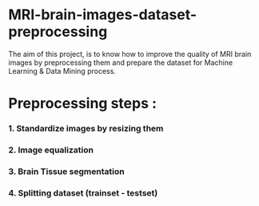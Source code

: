 # MRI-brain-images-dataset-preprocessing
The aim of this project, is to know how to improve the quality of MRI brain images by preprocessing them and prepare the dataset for Machine Learning &amp; Data Mining process.

# Preprocessing steps :
### 1. Standardize images by resizing them
### 2. Image equalization
### 3. Brain Tissue segmentation
### 4. Splitting dataset (trainset - testset) 

